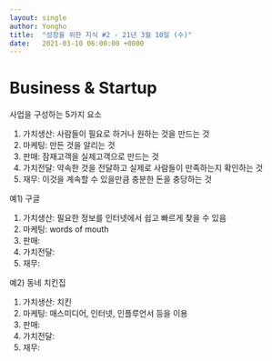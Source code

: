 ```yaml
---
layout: single
author: Yongho
title:  "성장을 위한 지식 #2 - 21년 3월 10일 (수)"
date:   2021-03-10 06:00:00 +0000
---
```


# Business & Startup
사업을 구성하는 5가지 요소
1. 가치생산: 사람들이 필요로 하거나 원하는 것을 만드는 것
2. 마케팅: 만든 것을 알리는 것
3. 판매: 잠재고객을 실제고객으로 만드는 것
4. 가치전달: 약속한 것을 전달하고 실제로 사람들이 만족하는지 확인하는 것 
5. 재무: 이것을 계속할 수 있을만큼 충분한 돈을 충당하는 것

예1) 구글
1. 가치생산: 필요한 정보를 인터넷에서 쉽고 빠르게 찾을 수 있음
2. 마케팅: words of mouth
3. 판매:  
4. 가치전달: 
5. 재무: 

예2) 동네 치킨집
1. 가치생산: 치킨
2. 마케팅: 매스미디어, 인터넷, 인플루언서 등을 이용
3. 판매:
4. 가치전달: 
5. 재무: 


